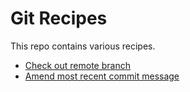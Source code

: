 # Git Recipes

This repo contains various recipes.

- [Check out remote branch](check-out-remote-branch.md)
- [Amend most recent commit message](amend-most-recent-commit-message.md)
